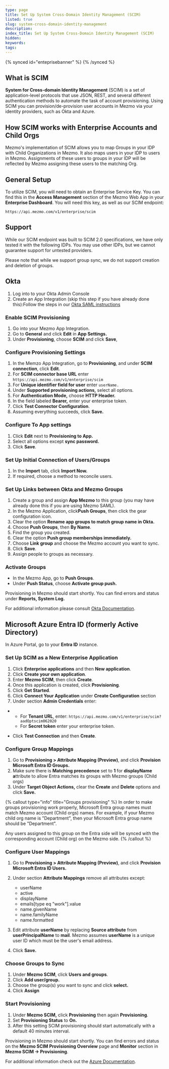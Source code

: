 ```yaml
---
type: page
title: Set Up System Cross-Domain Identity Management (SCIM)
listed: true
slug: system-cross-domain-identity-management
description: 
index_title: Set Up System Cross-Domain Identity Management (SCIM)
hidden: 
keywords: 
tags: 
---
```



{% synced id="enteprisebanner" %}
{% /synced %}

## What is SCIM

**System for Cross-domain Identity Management** (SCIM) is a set of application-level protocols that use JSON, REST, and several different authentication methods to automate the task of account provisioning. Using SCIM you can provision/de-provision user accounts in Mezmo via your identity providers, such as Okta and Azure.

## How SCIM works with Enterprise Accounts and Child Orgs

Mezmo's implementation of SCIM allows you to map Groups in your IDP with Child Organizations in Mezmo.  It also maps users in your IDP to users in Mezmo.  Assignments of these users to groups in your IDP will be reflected by Mezmo assigning these users to the matching Org.

## General Setup

To utilize SCIM, you will need to obtain an Enterprise Service Key.  You can find this in the  **Access Management** section of the Mezmo Web App in your **Enterprise Dashboard**.  You will need this key, as well as our SCIM endpoint:

`https://api.mezmo.com/v1/enterprise/scim`

## Support

While our SCIM endpoint was built to SCIM 2.0 specifications, we have only tested it with the following IDPs.  You may use other IDPs, but we cannot guarantee support for untested providers.

Please note that while we support group sync, we do not support creation and deletion of groups.

## Okta

1. Log into to your Okta Admin Console
2. Create an App Integration (skip this step if you have already done this):Follow the steps in our [Okta SAML instructions](https://docs.mezmo.com/2.8/docs/okta-saml-setup)

### Enable SCIM Provisioning

1. Go into your Mezmo App Integration.
2. Go to **General** and click **Edit** in **App Settings.**
3. Under **Provisioning**, choose **SCIM** and click **Save**,

### Configure Provisioning Settings

1. In the Memzo App Integration, go to **Provisioning**, and under **SCIM connection**, click **Edit**.
2. For  **SCIM connector base URL** enter `https://api.mezmo.com/v1/enterprise/scim`
3. For **Unique identifier field for user** enter `userName.`
4. Under **Supported provisioning actions,**  select all options.
5. For **Authentication Mode,**  choose **HTTP Header.**
6. In the field labeled **Bearer,**  enter your enterprise token.
7. Click **Test Connector Configuration**.
8. Assuming everything succeeds, click **Save.**

### Configure **To App** settings

1. Click **Edit** next to **Provisioning to App.**
2. Select all options except **sync password.**
3. Click **Save**.

### Set Up Initial Connection of Users/Groups

1. In the **Import** tab, click **Import Now.**
2. If required, choose a method to reconcile users.

### Set Up Links between Okta and Mezmo Groups

1. Create a group and assign **App Mezmo** to this group (you may have already done this if you are using Mezmo SAML).
2. In the Mezmo Application, click**Push Groups**, then click the gear configuration icon.
3. Clear the option **Rename app groups to match group name in Okta.**
4. Choose **Push Groups**, then **By Name**.
5. Find the group you created.
6. Clear the option  **Push group memberships immediately.**
7. Choose **Link group** and choose the Mezmo account you want to sync.
8. Click **Save**.
9. Assign people to groups as necessary.

### Activate Groups

- In the  Mezmo App, go to **Push Groups**.
- Under **Push Status**,  choose **Activate group push.**

Provisioning in Mezmo should start shortly. You can find errors and status  under **Reports, System Log.**

For additional information please consult [Okta Documentation](https://help.okta.com/en-us/content/topics/apps/apps_app_integration_wizard_scim.htm).

## Microsoft Azure Entra ID (formerly Active Directory)

In Azure Portal, go to your **Entra ID** instance.

### Set Up SCIM as a New Enterprise Application

1. Click **Enterprise applications** and then **New application**.
2. Click **Create your own application**.
3. Enter **Mezmo SCIM**, then click **Create**.
4. Once this application is created, click **Provisioning**.
5. Click  **Get Started**.
6. Click **Connect Your Application** under **Create Configuration** section
7. Under section **Admin Credentials** enter:

-
    - For **Tenant URL**, enter: `https://api.mezmo.com/v1/enterprise/scim?aadOptscim062020`
    - For **Secret token** enter your enterprise token.

- Click **Test Connection** and then **Create**.

### Configure Group Mappings

1. Go to **Provisioning &gt; Attribute Mapping (Preview)**, and click **Provision Microsoft Entra ID Groups.**
2. Make sure there is **Matching precedence** set to  **1** for **displayName a**ttribute  to allow Entra matches its groups with Mezmo groups (Child orgs)
3. Under **Target Object Actions,** clear the **Create** and **Delete** options and click **Save.**

{% callout type="info" title="Groups provisioning" %}
In order to make groups provisioning work properly, Microsoft Entra group names must match Mezmo account (Child orgs) names. For example, if your Mezmo child org name is "Department", then your Microsoft Entra group name should be "Department".

Any users assigned to this group on the Entra side will be synced with the corresponding account (Child org) on the Mezmo side.
{% /callout %}

### Configure User Mappings

1. Go to **Provisioning &gt; Attribute Mapping (Preview)**, and click **Provision Microsoft Entra ID Users.**
2. Under section **Attribute Mappings** remove all attributes except:
    - userName
    - active
    - displayName
    - emails[type eq "work"].value
    - name.givenName
    - name.familyName
    - name.formatted

3. Edit attribute **userName** by replacing **Source attribute** from **userPrincipalName** to **mail**.  Mezmo assumes **userName** is a unique user ID which must be the user's email address.
4. Click **Save.**

### Choose Groups to Sync

1. Under **Mezmo SCIM**, click **Users and groups**.
2. Click **Add user/group.**
3. Choose the group(s) you want to sync and click **select.**
4. Click **Assign**

### Start Provisioning

1. Under **Mezmo SCIM,** click **Provisioning** then again **Provisioning**.
2. Set **Provisioning Status** to **On.**
3. After this setting SCIM provisioning should start automatically with a default 40 minutes interval.

Provisioning in Mezmo should start shortly. You can find errors and status on the **Mezmo SCIM Provisioning Overview** page and **Monitor** section in **Mezmo SCIM -&gt; Provisioning**.

For additional information check out the [Azure Documentation](https://learn.microsoft.com/en-us/entra/architecture/sync-scim).